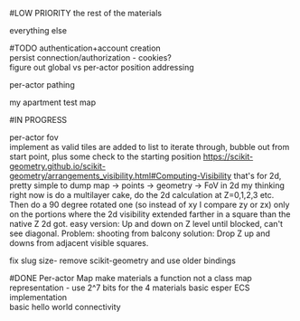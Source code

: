 #LOW PRIORITY
the rest of the materials  

everything else  

#TODO
authentication+account creation  
persist connection/authorization - cookies?  
figure out global vs per-actor position addressing  

per-actor pathing

my apartment test map

#IN PROGRESS

per-actor fov  
    implement as valid tiles are added to list to iterate through, bubble out from start point, plus some check to the 
    starting position
    https://scikit-geometry.github.io/scikit-geometry/arrangements_visibility.html#Computing-Visibility
    that's for 2d, pretty simple to dump map -> points -> geometry -> FoV in 2d
    my thinking right now is do a multilayer cake, do the 2d calculation at Z=0,1,2,3 etc. Then do a 90 degree rotated 
    one (so instead of xy I compare zy or zx) only on the portions where the 2d visibility extended farther in a square
    than the native Z 2d got.
    easy version: Up and down on Z level until blocked, can't see diagonal. Problem: shooting from balcony
    solution: Drop Z up and downs from adjacent visible squares. 

fix slug size- remove scikit-geometry and use older bindings

#DONE
Per-actor Map 
make materials a function not a class
map representation - use 2^7 bits for the 4 materials
basic esper ECS implementation  
basic hello world connectivity